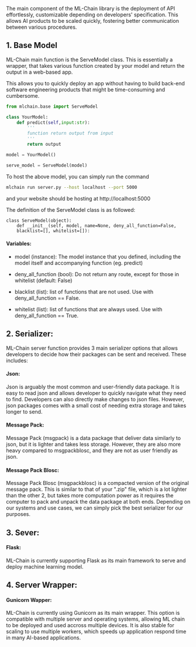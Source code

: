 The main component of the ML-Chain library is the deployment of API effortlessly, 
customizable depending on developers' specification. This allows AI products to be scaled 
quickly, fostering better communication between various procedures.


## 1. Base Model

ML-Chain main function is the ServeModel class. This is essentially a wrapper, that
 takes various function created by your model and return the output in a web-based 
app.

This allows you to quickly deploy an app without having to build back-end software engineering 
products that might be time-consuming and cumbersome.

```python
from mlchain.base import ServeModel

class YourModel:
    def predict(self,input:str):
        '''
        function return output from input
        '''
        return output

model = YourModel()

serve_model = ServeModel(model)
```

To host the above model, you can simply run the command

```bash
mlchain run server.py --host localhost --port 5000
```

and your website should be hosting at http://localhost:5000

The definition of the ServeModel class is as followed:

```
class ServeModel(object):
    def __init__(self, model, name=None, deny_all_function=False, 
    blacklist=[], whitelist=[]):
```

#### Variables:

- model (instance): The model instance that you defined, including the model itself and 
accompanying function (eg. predict)

- deny_all_function (bool): Do not return any route, except for those in whitelist
(default: False)

- blacklist (list): list of functions that are not used. Use with deny_all_function == False.

- whitelist (list): list of functions that are always used. Use with deny_all_function == True.

## 2. Serializer:

ML-Chain server function provides 3 main serializer options that allows developers to decide 
how their packages can be sent and received. These includes:

#### Json:
Json is arguably the most common and user-friendly data package. It is easy to read json and allows 
developer to quickly navigate what they need to find. Developers can also directly make changes to json files.
However, json packages comes with a small cost of needing extra storage and takes longer to send.

#### Message Pack:

Message Pack (msgpack) is a data package that deliver data similarly to 
json, but it is lighter and takes less storage. However, they are also more heavy compared to msgpackblosc, and 
they are not as user friendly as json.

#### Message Pack Blosc:
Message Pack Blosc (msgpackblosc) is a compacted version of the original message pack. This is similar to that of your ".zip" file,
which is a lot lighter than the other 2, but takes more computation power as it requires the computer to pack and unpack 
the data package at both ends. Depending on our systems and use cases, we can simply pick the best serializer for our purposes. 

## 3. Sever:

#### Flask:

ML-Chain is currently supporting Flask as its main framework to serve and deploy machine learning model. 




## 4. Server Wrapper:

#### Gunicorn Wapper:

ML-Chain is currently using Gunicorn as its main wrapper. This option is compatible with multiple server and operating systems, allowing ML chain to be deployed and used accross multiple devices. It is also stable for scaling to use multiple workers, which
speeds up application respond time in many AI-based applications.